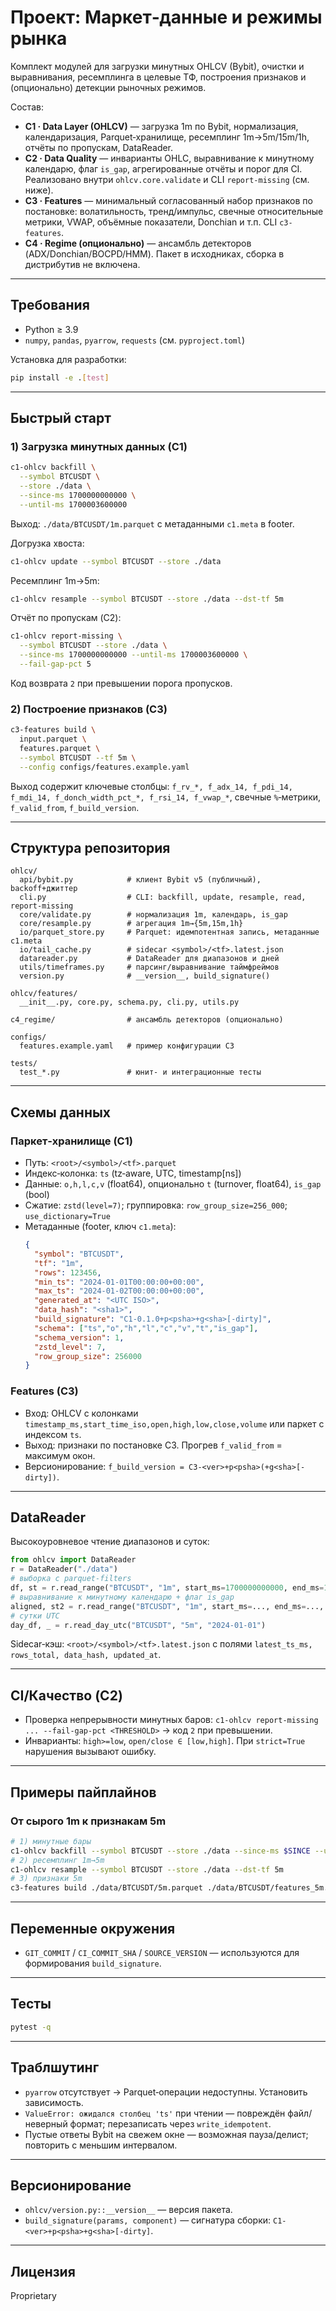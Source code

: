 # Проект: Маркет‑данные и режимы рынка

Комплект модулей для загрузки минутных OHLCV (Bybit), очистки и выравнивания, ресемплинга в целевые ТФ, построения признаков и (опционально) детекции рыночных режимов.

Состав:
- **C1 · Data Layer (OHLCV)** — загрузка 1m по Bybit, нормализация, календаризация, Parquet‑хранилище, ресемплинг 1m→5m/15m/1h, отчёты по пропускам, DataReader.
- **C2 · Data Quality** — инварианты OHLC, выравнивание к минутному календарю, флаг `is_gap`, агрегированные отчёты и порог для CI. Реализовано внутри `ohlcv.core.validate` и CLI `report-missing` (см. ниже).
- **C3 · Features** — минимальный согласованный набор признаков по постановке: волатильность, тренд/импульс, свечные относительные метрики, VWAP, объёмные показатели, Donchian и т.п. CLI `c3-features`.
- **C4 · Regime (опционально)** — ансамбль детекторов (ADX/Donchian/BOCPD/HMM). Пакет в исходниках, сборка в дистрибутив не включена.

---
## Требования
- Python ≥ 3.9
- `numpy`, `pandas`, `pyarrow`, `requests` (см. `pyproject.toml`)

Установка для разработки:
```bash
pip install -e .[test]
```

---
## Быстрый старт
### 1) Загрузка минутных данных (C1)
```bash
c1-ohlcv backfill \
  --symbol BTCUSDT \
  --store ./data \
  --since-ms 1700000000000 \
  --until-ms 1700003600000
```
Выход: `./data/BTCUSDT/1m.parquet` с метаданными `c1.meta` в footer.

Догрузка хвоста:
```bash
c1-ohlcv update --symbol BTCUSDT --store ./data
```

Ресемплинг 1m→5m:
```bash
c1-ohlcv resample --symbol BTCUSDT --store ./data --dst-tf 5m
```

Отчёт по пропускам (C2):
```bash
c1-ohlcv report-missing \
  --symbol BTCUSDT --store ./data \
  --since-ms 1700000000000 --until-ms 1700003600000 \
  --fail-gap-pct 5
```
Код возврата `2` при превышении порога пропусков.

### 2) Построение признаков (C3)
```bash
c3-features build \
  input.parquet \
  features.parquet \
  --symbol BTCUSDT --tf 5m \
  --config configs/features.example.yaml
```
Выход содержит ключевые столбцы: `f_rv_*, f_adx_14, f_pdi_14, f_mdi_14, f_donch_width_pct_*, f_rsi_14, f_vwap_*`, свечные `%`‑метрики, `f_valid_from`, `f_build_version`.

---
## Структура репозитория
```
ohlcv/
  api/bybit.py            # клиент Bybit v5 (публичный), backoff+джиттер
  cli.py                  # CLI: backfill, update, resample, read, report-missing
  core/validate.py        # нормализация 1m, календарь, is_gap
  core/resample.py        # агрегация 1m→{5m,15m,1h}
  io/parquet_store.py     # Parquet: идемпотентная запись, метаданные c1.meta
  io/tail_cache.py        # sidecar <symbol>/<tf>.latest.json
  datareader.py           # DataReader для диапазонов и дней
  utils/timeframes.py     # парсинг/выравнивание таймфреймов
  version.py              # __version__, build_signature()

ohlcv/features/
  __init__.py, core.py, schema.py, cli.py, utils.py

c4_regime/                # ансамбль детекторов (опционально)

configs/
  features.example.yaml   # пример конфигурации C3

tests/
  test_*.py               # юнит‑ и интеграционные тесты
```

---
## Схемы данных
### Паркет‑хранилище (C1)
- Путь: `<root>/<symbol>/<tf>.parquet`
- Индекс‑колонка: `ts` (tz‑aware, UTC, timestamp[ns])
- Данные: `o,h,l,c,v` (float64), опционально `t` (turnover, float64), `is_gap` (bool)
- Сжатие: `zstd(level=7)`; группировка: `row_group_size=256_000`; `use_dictionary=True`
- Метаданные (footer, ключ `c1.meta`):
  ```json
  {
    "symbol": "BTCUSDT",
    "tf": "1m",
    "rows": 123456,
    "min_ts": "2024-01-01T00:00:00+00:00",
    "max_ts": "2024-01-02T00:00:00+00:00",
    "generated_at": "<UTC ISO>",
    "data_hash": "<sha1>",
    "build_signature": "C1-0.1.0+p<psha>+g<sha>[-dirty]",
    "schema": ["ts","o","h","l","c","v","t","is_gap"],
    "schema_version": 1,
    "zstd_level": 7,
    "row_group_size": 256000
  }
  ```

### Features (C3)
- Вход: OHLCV с колонками `timestamp_ms,start_time_iso,open,high,low,close,volume` или паркет с индексом `ts`.
- Выход: признаки по постановке C3. Прогрев `f_valid_from` = максимум окон.
- Версионирование: `f_build_version = C3-<ver>+p<psha>(+g<sha>[-dirty])`.

---
## DataReader
Высокоуровневое чтение диапазонов и суток:
```python
from ohlcv import DataReader
r = DataReader("./data")
# выборка с parquet‑filters
df, st = r.read_range("BTCUSDT", "1m", start_ms=1700000000000, end_ms=1700003600000, columns=["o","c"]) 
# выравнивание к минутному календарю + флаг is_gap
aligned, st2 = r.read_range("BTCUSDT", "1m", start_ms=..., end_ms=..., align_1m=True)
# сутки UTC
day_df, _ = r.read_day_utc("BTCUSDT", "5m", "2024-01-01")
```
Sidecar‑кэш: `<root>/<symbol>/<tf>.latest.json` с полями `latest_ts_ms, rows_total, data_hash, updated_at`.

---
## CI/Качество (C2)
- Проверка непрерывности минутных баров: `c1-ohlcv report-missing ... --fail-gap-pct <THRESHOLD>` → код `2` при превышении.
- Инварианты: `high>=low`, `open/close ∈ [low,high]`. При `strict=True` нарушения вызывают ошибку.

---
## Примеры пайплайнов
### От сырого 1m к признакам 5m
```bash
# 1) минутные бары
c1-ohlcv backfill --symbol BTCUSDT --store ./data --since-ms $SINCE --until-ms $UNTIL
# 2) ресемплинг 1m→5m
c1-ohlcv resample --symbol BTCUSDT --store ./data --dst-tf 5m
# 3) признаки 5m
c3-features build ./data/BTCUSDT/5m.parquet ./data/BTCUSDT/features_5m.parquet --symbol BTCUSDT --tf 5m
```

---
## Переменные окружения
- `GIT_COMMIT` / `CI_COMMIT_SHA` / `SOURCE_VERSION` — используются для формирования `build_signature`.

---
## Тесты
```bash
pytest -q
```

---
## Траблшутинг
- `pyarrow` отсутствует → Parquet‑операции недоступны. Установить зависимость.
- `ValueError: ожидался столбец 'ts'` при чтении — повреждён файл/неверный формат; перезаписать через `write_idempotent`.
- Пустые ответы Bybit на свежем окне — возможная пауза/делист; повторить с меньшим интервалом.

---
## Версионирование
- `ohlcv/version.py::__version__` — версия пакета.
- `build_signature(params, component)` — сигнатура сборки: `C1-<ver>+p<psha>+g<sha>[-dirty]`.

---
## Лицензия
Proprietary
